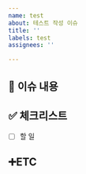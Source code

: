 ```yaml
---
name: test
about: 테스트 작성 이슈
title: ''
labels: test
assignees: ''

---
```


<!-- Issue 작성 전에 우선 Assignees, label 지정하기 -->

## 📄 이슈 내용
<!-- 이슈 내용 요약 설명 -->
> 

## ✅ 체크리스트
- [ ]  할 일


## ➕ETC
